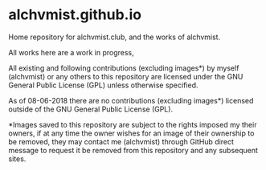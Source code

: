 # alchvmist.github.io
Home repository for alchvmist.club, and the works of alchvmist.

All works here are a work in progress, 

All existing and following contributions (excluding images*) by myself (alchvmist) or any others to this repository are licensed under the GNU General Public License (GPL) unless otherwise specified.

As of
08-06-2018
there are no contributions (excluding images*) licensed outside of the GNU General Public License (GPL).

*Images saved to this repository are subject to the rights imposed my their owners, if at any time the owner wishes for an image of their ownership to be removed, they may contact me (alchvmist) through GitHub direct message to request it be removed from this repository and any subsequent sites.
